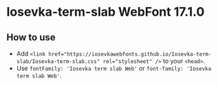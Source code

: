 # Iosevka-term-slab WebFont 17.1.0

## How to use

- Add `<link href="https://iosevkawebfonts.github.io/Iosevka-term-slab/Iosevka-term-slab.css" rel="stylesheet" />` to your `<head>`.
- Use `fontFamily: 'Iosevka term slab Web'` or `font-family: 'Iosevka term slab Web'`.
